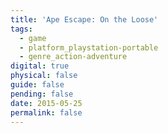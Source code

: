 ```yaml
---
title: 'Ape Escape: On the Loose'
tags:
  - game
  - platform_playstation-portable
  - genre_action-adventure
digital: true
physical: false
guide: false
pending: false
date: 2015-05-25
permalink: false
---
```

